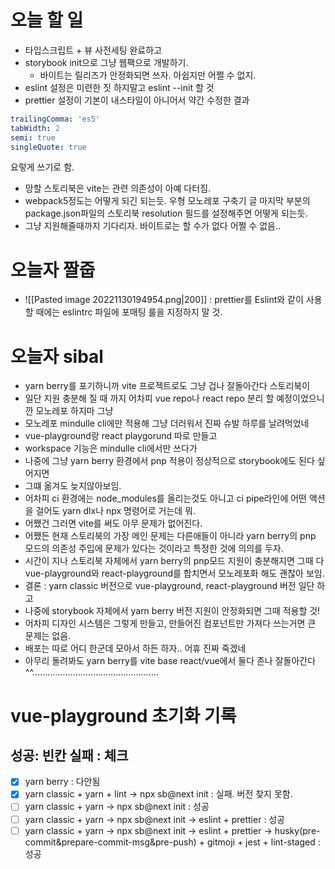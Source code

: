 # 오늘 할 일
- 타입스크립트 + 뷰 사전세팅 완료하고
- storybook init으로 그냥 웹팩으로 개발하기.
	- 바이트는 릴리즈가 안정화되면 쓰자. 아쉽지만 어쩔 수 없지.
- eslint 설정은 미련한 짓 하지말고 eslint --init 할 것
- prettier 설정이 기본이 내스타일이 아니어서 약간 수정한 결과
```yaml
trailingComma: 'es5'
tabWidth: 2
semi: true
singleQuote: true
```
요렇게 쓰기로 함.
- 망할 스토리북은 vite는 관련 의존성이 아예 다터짐.
- webpack5정도는 어떻게 되긴 되는듯. 우형 모노레포 구축기 글 마지막 부분의 package.json파일의 스토리북 resolution 필드를 설정해주면 어떻게 되는듯.
- 그냥 지원해줄때까지 기다리자. 바이트로는 할 수가 없다 어쩔 수 없음..


# 오늘자 짤줍
- ![[Pasted image 20221130194954.png|200]] : prettier를 Eslint와 같이 사용할 때에는 eslintrc 파일에 포매팅 룰을 지정하지 말 것.

# 오늘자 sibal
- yarn berry를 포기하니까 vite 프로젝트로도 그냥 겁나 잘돌아간다 스토리북이
- 일단 지원 충분해 질 때 까지 어차피 vue repo나 react repo 분리 할 예정이었으니깐 모노레포 하지마 그냥
- 모노레포 mindulle cli에만 적용해 그냥 더러워서 진짜 슈발 하루를 날려먹었네
- vue-playground랑 react playgorund 따로 만들고
- workspace 기능은 mindulle cli에서만 쓰다가
- 나중에 그냥 yarn berry 환경에서 pnp 적용이 정상적으로 storybook에도 된다 싶어지면
- 그떄 옮겨도 늦지않아보임.
- 어차피 ci 환경에는 node_modules를 올리는것도 아니고 ci pipe라인에 어떤 액션을 걸어도 yarn dlx나 npx 명령어로 거는데 뭐.
- 어쨌건 그러면 vite를 써도 아무 문제가 없어진다.
- 어쨌든 현재 스토리북의 가장 메인 문제는 다른애들이 아니라 yarn berry의 pnp 모드의 의존성 주입에 문제가 있다는 것이라고 특정한 것에 의의를 두자.
- 시간이 지나 스토리북 자체에서 yarn berry의 pnp모드 지원이 충분해지면 그때 다 vue-playground와 react-playground를 합치면서 모노레포화 해도 괜찮아 보임.
- 결론 : yarn classic 버전으로 vue-playground, react-playground 버전 일단 하고
- 나중에 storybook 자체에서 yarn berry 버전 지원이 안정화되면 그때 적용할 것!
- 어차피 디자인 시스템은 그렇게 만들고, 만들어진 컴포넌트만 가져다 쓰는거면 큰 문제는 없음.
- 배포는 따로 어디 한군데 모아서 하든 하자.. 어휴 진짜 죽겠네
- 아무리 돌려봐도 yarn berry를 vite base react/vue에서 둘다 존나 잘돌아간다 ^^..................................................


# vue-playground 초기화 기록
## 성공: 빈칸 실패 : 체크
- [x] yarn berry : 다안됨
- [x] yarn classic + yarn + lint -> npx sb@next init : 실패. 버전 찾지 못함.
- [ ] yarn classic + yarn -> npx sb@next init : 성공
- [ ] yarn classic + yarn -> npx sb@next init -> eslint + prettier : 성공
- [ ] yarn classic + yarn -> npx sb@next init -> eslint + prettier -> husky(pre-commit&prepare-commit-msg&pre-push) + gitmoji + jest + lint-staged : 성공